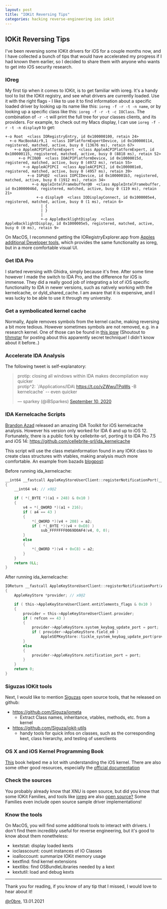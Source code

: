```yaml
---
layout: post
title: "IOKit Reversing Tips"
categories: hacking reverse-engineering ios iokit
---
```


## IOKit Reversing Tips
I've been reversing some IOKit drivers for iOS for a couple months now, and I have collected a bunch of tips that would have accelerated my progress if I had known them earlier, so I decided to share them with anyone who wants to get into iOS security research.

### IOreg
My first tip when it comes to IOKit, is to get familiar with ioreg. It's a handy tool to list the IOKit registry, and see what drivers are currently loaded. Use it with the right flags - I like to use it to find information about a specific loaded driver by looking up its name like this: `ioreg -f -r -t -n name`, or by looking up a specific class like this: `ioreg -f -r -t -c IOClass`. The combination of `-r -t`  will print the full tree for your classes clients, and its providers. For example, to check out my Macs display, I can use `ioreg -f -r -t -n display0` to get:
```
+-o Root  <class IORegistryEntry, id 0x100000100, retain 24>
  +-o MacBookAir9,1  <class IOPlatformExpertDevice, id 0x100000114, registered, matched, active, busy 0 (13676 ms), retain 67>
    +-o AppleACPIPlatformExpert  <class AppleACPIPlatformExpert, id 0x100000115, registered, matched, active, busy 0 (8818 ms), retain 52>
      +-o PCI0@0  <class IOACPIPlatformDevice, id 0x10000015d, registered, matched, active, busy 0 (4972 ms), retain 55>
        +-o AppleACPIPCI  <class AppleACPIPCI, id 0x1000001e8, registered, matched, active, busy 0 (4957 ms), retain 39>
          +-o IGPU@2  <class IOPCIDevice, id 0x1000001b3, registered, matched, active, busy 0 (1912 ms), retain 34>
            +-o AppleIntelFramebuffer@0  <class AppleIntelFramebuffer, id 0x10000046d, registered, matched, active, busy 0 (119 ms), retain 21>
              +-o display0  <class IODisplayConnect, id 0x1000005e4, registered, matched, active, busy 0 (1 ms), retain 6>
                | {
                | }
                |
                +-o AppleBacklightDisplay  <class AppleBacklightDisplay, id 0x1000005e5, registered, matched, active, busy 0 (0 ms), retain 9>
```

On MacOS, I recommend getting the IORegistryExplorer.app from [Apples additional Developer tools](https://developer.apple.com/downloads), which provides the same functionality as ioreg, but in a more comfortable visual UI.

### Get IDA Pro
I started reversing with Ghidra, simply because it's free. After some time however I made the switch to IDA Pro, and the difference for iOS is immense. They did a really good job of integrating a lot of iOS specific functionality to IDA in newer versions, such as natively working with the kernelcache, or dyld_shared_cache. I am aware that it is expensive, and I was lucky to be able to use it through my university. 

### Get a symbolicated kernel cache
Normally, Apple removes symbols from the kernel cache, making reversing a bit more tedious. However sometimes symbols are not removed, e.g. in a research kernel. One of those can be found in [this ipsw](https://updates.cdn-apple.com/2020SummerSeed/fullrestores/001-32635/423F68EA-D37F-11EA-BB8E-D1AE39EBB63D/iPhone11,8,iPhone12,1_14.0_18A5342e_Restore.ipsw) (Shoutout to [tihmstar](https://twitter.com/tihmstar) for posting about this apparently secret technique! I didn't know about it before..)

### Accelerate IDA Analysis
The following tweet is self-explanatory:

<blockquote class="twitter-tweet"><p lang="en" dir="ltr">protip: closing all windows within IDA makes decompilation way quicker<br>protip^2: `/Applications/IDA\ <a href="https://t.co/vZWwuTPqWs">https://t.co/vZWwuTPqWs</a> -B kernelcache` -- even quicker</p>&mdash; sparkey (@iBSparkes) <a href="https://twitter.com/iBSparkes/status/1303995748380536833?ref_src=twsrc%5Etfw">September 10, 2020</a></blockquote> <script async src="https://platform.twitter.com/widgets.js" charset="utf-8"></script>


### IDA Kernelcache Scripts
[Brandon Azad](https://twitter.com/_bazad) released an amazing IDA Toolkit for iOS kernelcache analysis. However his version only worked for IDA 6 and up to iOS 12. Fortunately, there is a public fork by cellebrite-srl, porting it to IDA Pro 7.5 and iOS 14: [https://github.com/cellebrite-srl/ida_kernelcache ](https://github.com/cellebrite-srl/ida_kernelcache) 

This script will use the class metainformation found in any IOKit class to create class structures with vtables, making analysis much more comfortable. An example from bazads [blogpost](https://bazad.github.io/2018/03/ida-kernelcache-class-reconstruction/):

Before running ida_kernelcache:
```C
__int64 __fastcall AppleKeyStoreUserClient::registerNotificationPort(__int64 a1, ipc_port *a2, __int64 a3, int a4)
{
    __int64 v4; // x0@2

    if ( *(_BYTE *)(a1 + 248) & 0x10 )
    {
        v4 = *(_QWORD *)(a1 + 216);
        if ( a4 == 43 )
        {
            *(_QWORD *)(v4 + 208) = a2;
            if ( *(_BYTE *)(v4 + 0xE0) )
                sub_FFFFFFF0069D0AF4(v4, 0, 0);
        }
        else
        {
            *(_QWORD *)(v4 + 0xC8) = a2;
        }
    }
    return 0LL;
}
```

After running ida_kernelcache:
```C
IOReturn __fastcall AppleKeyStoreUserClient::registerNotificationPort(AppleKeyStoreUserClient *this, ipc_port *port, unsigned int type, unsigned int refcon)
{
    AppleKeyStore *provider; // x0@2

    if ( this->AppleKeyStoreUserClient.entitlements_flags & 0x10 )
    {
        provider = this->AppleKeyStoreUserClient.provider;
        if ( refcon == 43 )
        {
            provider->AppleKeyStore.system_keybag_update_port = port;
            if ( provider->AppleKeyStore.field_e0 )
                AppleSEPKeyStore::tickle_system_keybag_update_port(provider, 0, 0);
        }
        else
        {
            provider->AppleKeyStore.notification_port = port;
        }
    }
    return 0;
}
```


### Siguzas IOKit tools
Next, I would like to mention [Siguzas](https://twitter.com/s1guza) open source tools, that he released on github:

- [https://github.com/Siguza/iometa ](https://github.com/Siguza/iometa)
    - Extract Class names, inheritance, vtables, methods, etc. from a kernel
- [https://github.com/Siguza/iokit-utils ](https://github.com/Siguza/iokit-utils)
    - handy tools for quick infos on classes, such as the corresponding kext, class hierarchy, and testing of userclients


### OS X and iOS Kernel Programming Book
[This](https://github.com/sun6boys/Books/blob/master/Os%20X%20And%20iOS%20Kernel%20Programming.pdf) book helped me a lot with understanding the iOS kernel. There are also some other good resources, especially the [official documentation](https://developer.apple.com/documentation/kernel/iokit_fundamentals)

### Check the sources
You probably already know that XNU is open source, but did you know that some IOKit Families, and tools like [ioreg](https://opensource.apple.com/source/IOKitTools/IOKitTools-114.40.1/ioreg.tproj/) are also [open source?](https://opensource.apple.com/release/macos-1101.html)
Some Families even include open source sample driver implementations!

### Know the tools
On MacOS, you will find some additional tools to interact with drivers. I don't find them incredibly useful for reverse engineering, but it's good to know about them nonetheless:

- kextstat: display loaded kexts
- ioclasscount: count instances of IO Classes
- ioalloccount: summarize IOKit memory usage
- kextfind: find kernel extensions
- kextlibs: find OSBundleLibraries needed by a kext
- kextutil: load and debug kexts

--- 

Thank you for reading, if you know of any tip that I missed, I would love to hear about it!

[@r0bre](https://twitter.com/r0bre), 13.01.2021


